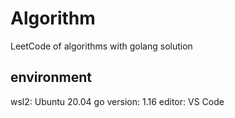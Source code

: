 # Algorithm 

LeetCode of algorithms with golang solution

## environment

wsl2: Ubuntu 20.04
go version: 1.16
editor: VS Code
